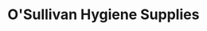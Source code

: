 ---
title: "O'Sullivan Hygiene Supplies"
url: /clonmel/osullivan-hygiene-supplies/
shop: medical supply
---